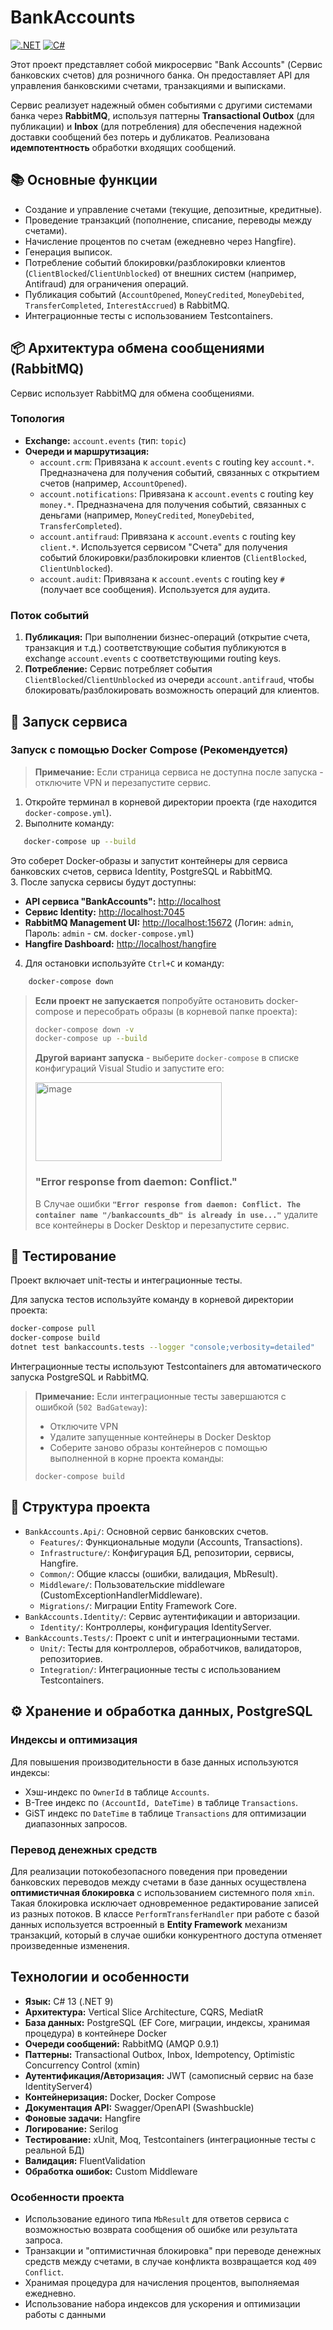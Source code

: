 # BankAccounts

[![.NET](https://img.shields.io/badge/.NET-9.0-blue)]()
[![C#](https://img.shields.io/badge/C%23-13-purple)]()

Этот проект представляет собой микросервис "Bank Accounts" (Сервис банковских счетов) для розничного банка. Он предоставляет API для управления банковскими счетами, транзакциями и выписками.

Сервис реализует надежный обмен событиями с другими системами банка через **RabbitMQ**, используя паттерны **Transactional Outbox** (для публикации) и **Inbox** (для потребления) для обеспечения надежной доставки сообщений без потерь и дубликатов. Реализована **идемпотентность** обработки входящих сообщений.

## 📚 Основные функции

- Создание и управление счетами (текущие, депозитные, кредитные).
- Проведение транзакций (пополнение, списание, переводы между счетами).
- Начисление процентов по счетам (ежедневно через Hangfire).
- Генерация выписок.
- Потребление событий блокировки/разблокировки клиентов (`ClientBlocked`/`ClientUnblocked`) от внешних систем (например, Antifraud) для ограничения операций.
- Публикация событий (`AccountOpened`, `MoneyCredited`, `MoneyDebited`, `TransferCompleted`, `InterestAccrued`) в RabbitMQ.
- Интеграционные тесты с использованием Testcontainers.

## 📦 Архитектура обмена сообщениями (RabbitMQ)

Сервис использует RabbitMQ для обмена сообщениями.

### Топология

- **Exchange:** `account.events` (тип: `topic`)
- **Очереди и маршрутизация:**
  - `account.crm`: Привязана к `account.events` с routing key `account.*`. Предназначена для получения событий, связанных с открытием счетов (например, `AccountOpened`).
  - `account.notifications`: Привязана к `account.events` с routing key `money.*`. Предназначена для получения событий, связанных с деньгами (например, `MoneyCredited`, `MoneyDebited`, `TransferCompleted`).
  - `account.antifraud`: Привязана к `account.events` с routing key `client.*`. Используется сервисом "Счета" для получения событий блокировки/разблокировки клиентов (`ClientBlocked`, `ClientUnblocked`).
  - `account.audit`: Привязана к `account.events` с routing key `#` (получает все сообщения). Используется для аудита.

### Поток событий

1. **Публикация:** При выполнении бизнес-операций (открытие счета, транзакция и т.д.) соответствующие события публикуются в exchange `account.events` с соответствующими routing keys.
2. **Потребление:** Сервис потребляет события `ClientBlocked`/`ClientUnblocked` из очереди `account.antifraud`, чтобы блокировать/разблокировать возможность операций для клиентов.

## 🚀 Запуск сервиса
### Запуск с помощью Docker Compose (Рекомендуется)
>**Примечание:** Если страница сервиса не доступна после запуска - отключите VPN и перезапустите сервис.

1. Откройте терминал в корневой директории проекта (где находится `docker-compose.yml`).
2. Выполните команду:

```bash
   docker-compose up --build
```

   Это соберет Docker-образы и запустит контейнеры для сервиса банковских счетов, сервиса Identity, PostgreSQL и RabbitMQ.\
3. После запуска сервисы будут доступны:
   - **API сервиса "BankAccounts":** [http://localhost](http://localhost)
   - **Сервис Identity:** [http://localhost:7045](http://localhost:7045)
   - **RabbitMQ Management UI:** [http://localhost:15672](http://localhost:15672) (Логин: `admin`, Пароль: `admin` - см. `docker-compose.yml`)
   - **Hangfire Dashboard:** [http://localhost/hangfire](http://localhost/hangfire)
4. Для остановки используйте `Ctrl+C` и команду:
```bash
    docker-compose down
```


>**Если проект не запускается** попробуйте остановить docker-compose и пересобрать образы (в корневой папке проекта):
>
>```bash
>docker-compose down -v
>docker-compose up --build
>```
>**Другой вариант запуска** - выберите `docker-compose` в списке конфигураций Visual Studio и запустите его:
>
><img width="298" height="126" alt="image" src="https://github.com/user-attachments/assets/3d809f2a-7c94-47de-8404-353b9f8ca46c" />
>
> ### "Error response from daemon: Conflict."
>В Случае ошибки **`"Error response from daemon: Conflict. The container name "/bankaccounts_db" is already in use..."`** удалите все контейнеры в Docker Desktop и перезапустите сервис.


## 🧪 Тестирование

Проект включает unit-тесты и интеграционные тесты.

Для запуска тестов используйте команду в корневой директории проекта:
```bash
docker-compose pull
docker-compose build
dotnet test bankaccounts.tests --logger "console;verbosity=detailed"
```
Интеграционные тесты используют Testcontainers для автоматического запуска PostgreSQL и RabbitMQ.
>**Примечание:** Если интеграционные тесты завершаются с ошибкой (`502 BadGateway`):
> - Отключите VPN
> - Удалите запущенные контейнеры в Docker Desktop 
> - Соберите заново образы контейнеров с помощью выполненной в корне проекта команды:
>```
> docker-compose build
>```

## 📁 Структура проекта

- `BankAccounts.Api/`: Основной сервис банковских счетов.
  - `Features/`: Функциональные модули (Accounts, Transactions).
  - `Infrastructure/`: Конфигурация БД, репозитории, сервисы, Hangfire.
  - `Common/`: Общие классы (ошибки, валидация, MbResult).
  - `Middleware/`: Пользовательские middleware (CustomExceptionHandlerMiddleware).
  - `Migrations/`: Миграции Entity Framework Core.
- `BankAccounts.Identity/`: Сервис аутентификации и авторизации.
  - `Identity/`: Контроллеры, конфигурация IdentityServer.
- `BankAccounts.Tests/`: Проект с unit и интеграционными тестами.
  - `Unit/`: Тесты для контроллеров, обработчиков, валидаторов, репозиториев.
  - `Integration/`: Интеграционные тесты с использованием Testcontainers.

## ⚙️ Хранение и обработка данных, PostgreSQL

### Индексы и оптимизация

Для повышения производительности в базе данных используются индексы:

- Хэш-индекс по `OwnerId` в таблице `Accounts`.
- B-Tree индекс по `(AccountId, DateTime)` в таблице `Transactions`.
- GiST индекс по `DateTime` в таблице `Transactions` для оптимизации диапазонных запросов.

### Перевод денежных средств

Для реализации потокобезопасного поведения при проведении банковских переводов между счетами в базе данных осуществлена **оптимистичная блокировка** с использованием системного поля `xmin`. Такая блокировка исключает одновременное редактирование записей из разных потоков. В классе `PerformTransferHandler` при работе с базой данных используется встроенный в **Entity Framework** механизм транзакций, который в случае ошибки конкурентного доступа отменяет произведенные изменения.

## Технологии и особенности

- **Язык:** C# 13 (.NET 9)
- **Архитектура:** Vertical Slice Architecture, CQRS, MediatR
- **База данных:** PostgreSQL (EF Core, миграции, индексы, хранимая процедура) в контейнере Docker
- **Очереди сообщений:** RabbitMQ (AMQP 0.9.1)
- **Паттерны:** Transactional Outbox, Inbox, Idempotency, Optimistic Concurrency Control (xmin)
- **Аутентификация/Авторизация:** JWT (самописный сервис на базе IdentityServer4)
- **Контейнеризация:** Docker, Docker Compose
- **Документация API:** Swagger/OpenAPI (Swashbuckle)
- **Фоновые задачи:** Hangfire
- **Логирование:** Serilog
- **Тестирование:** xUnit, Moq, Testcontainers (интеграционные тесты с реальной БД)
- **Валидация:** FluentValidation
- **Обработка ошибок:** Custom Middleware

### Особенности проекта

- Использование единого типа `MbResult` для ответов сервиса с возможностью возврата сообщения об ошибке или результата запроса.
- Транзакции и "оптимистичная блокировка" при переводе денежных средств между счетами, в случае конфликта возвращается код `409 Conflict`.
- Хранимая процедура для начисления процентов, выполняемая ежедневно.
- Использование набора индексов для ускорения и оптимизации работы с данными

